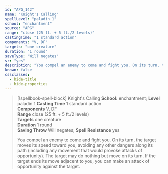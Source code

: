 ```yaml
---
id: "APG_142"
name: "Knight's Calling"
spellLevel: "paladin 1"
school: "enchantment"
source: "APG"
range: "close (25 ft. + 5 ft./2 levels)"
castingTime: "1 standard action"
components: "V, DF"
targets: "one creature"
duration: "1 round"
saveType: "Will negates"
sr: "yes"
description: "You compel an enemy to come and fight you. On its turn, the target moves its speed toward you, avoiding any other dangers along its path (including any movement that would provoke attacks of opportunity). The target may do nothing but move on its turn. If the target ends its move adjacent to you, you can make an attack of opportunity against the target."
known: false
cssclasses:
  - hide-title
  - hide-properties
---
```


> [!spellbook-spell-block] Knight's Calling
> **School:** enchantment; **Level** paladin 1
> **Casting Time** 1 standard action  
> **Components** V, DF  
> **Range** close (25 ft. + 5 ft./2 levels)  
> **Targets** one creature  
> **Duration** 1 round  
> **Saving Throw** Will negates; **Spell Resistance** yes
> 
> You compel an enemy to come and fight you. On its turn, the target moves its speed toward you, avoiding any other dangers along its path (including any movement that would provoke attacks of opportunity). The target may do nothing but move on its turn. If the target ends its move adjacent to you, you can make an attack of opportunity against the target.